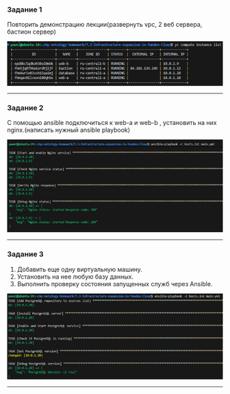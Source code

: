 ### Задание 1

Повторить демонстрацию лекции(развернуть vpc, 2 веб сервера, бастион сервер)

![скрин](img/1.png)

---

### Задание 2

С помощью ansible подключиться к web-a и web-b , установить на них nginx.(написать нужный ansible playbook)

![скрин](img/2.png)

---

### Задание 3

1. Добавить еще одну виртуальную машину.
2. Установить на нее любую базу данных.
3. Выполнить проверку состояния запущенных служб через Ansible.

![скрин](img/3.png)

---

